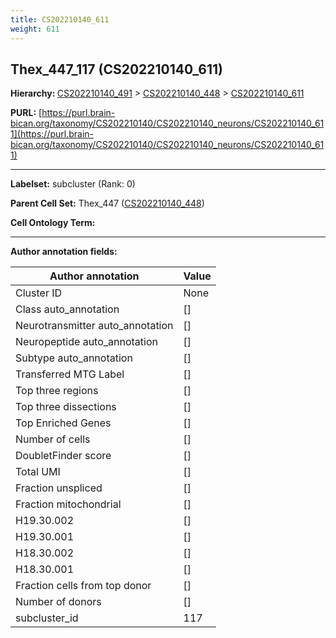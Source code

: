 ```yaml
---
title: CS202210140_611
weight: 611
---
```

## Thex_447_117 (CS202210140_611)
<b>Hierarchy: </b>
[CS202210140_491](../CS202210140_491) >
[CS202210140_448](../CS202210140_448) >
[CS202210140_611](../CS202210140_611)

**PURL:** [https://purl.brain-bican.org/taxonomy/CS202210140/CS202210140_neurons/CS202210140_611](https://purl.brain-bican.org/taxonomy/CS202210140/CS202210140_neurons/CS202210140_611)

---


**Labelset:** subcluster (Rank: 0)

**Parent Cell Set:** Thex_447 ([CS202210140_448](../CS202210140_448))



**Cell Ontology Term:** 

[MARKER GENES.]: #


---

[TRANSFERRED ANNOTATIONS.]: #


[AUTHOR ANNOTATION FIELDS.]: #


**Author annotation fields:**

| Author annotation | Value |
|-------------------|-------|
|Cluster ID|None|
|Class auto_annotation|[]|
|Neurotransmitter auto_annotation|[]|
|Neuropeptide auto_annotation|[]|
|Subtype auto_annotation|[]|
|Transferred MTG Label|[]|
|Top three regions|[]|
|Top three dissections|[]|
|Top Enriched Genes|[]|
|Number of cells|[]|
|DoubletFinder score|[]|
|Total UMI|[]|
|Fraction unspliced|[]|
|Fraction mitochondrial|[]|
|H19.30.002|[]|
|H19.30.001|[]|
|H18.30.002|[]|
|H18.30.001|[]|
|Fraction cells from top donor|[]|
|Number of donors|[]|
|subcluster_id|117|

